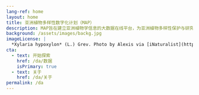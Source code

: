 ```yaml
---
lang-ref: home
layout: home
title: 亚洲植物多样性数字化计划（MAP）
description: MAP旨在建立亚洲植物学信息的大数据在线平台，为亚洲植物多样性保护与研究提供综合性基础信息和跨学科数据挖掘环境。
background: /assets/images/backg.jpg
imageLicense: |
  *Xylaria hypoxylon* (L.) Grev. Photo by Alexis via [iNaturalist](https://www.gbif.org/occurrence/2542961803)
cta:
  - text: 开始探索
    href: /da/数据
    isPrimary: true
  - text: 关于
    href: /da/关于
permalink: /da
---
```

